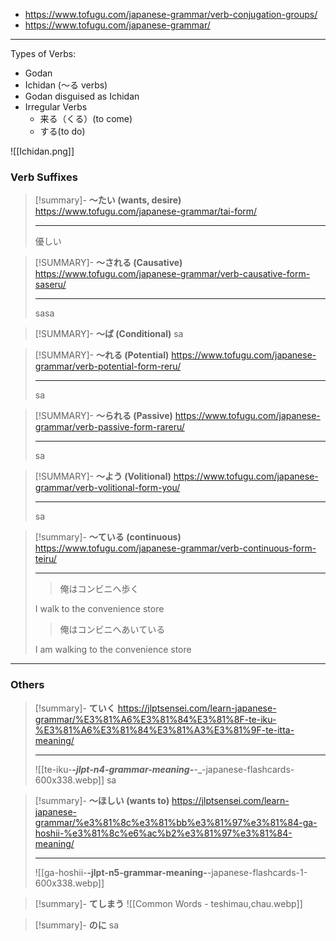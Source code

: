 - https://www.tofugu.com/japanese-grammar/verb-conjugation-groups/ 
- https://www.tofugu.com/japanese-grammar/

---

Types of Verbs:

- Godan
- Ichidan (～る verbs)
- Godan disguised as Ichidan
- Irregular Verbs
	- 来る（くる）(to come)
	- する(to do)

![[Ichidan.png]]


### Verb Suffixes

> [!summary]- **～たい (wants, desire)**
> https://www.tofugu.com/japanese-grammar/tai-form/
>
> ---
> 優しい

> [!SUMMARY]- **～される (Causative)**
> https://www.tofugu.com/japanese-grammar/verb-causative-form-saseru/
> 
> ---
> sasa

> [!SUMMARY]- **～ば (Conditional)**
> sa

> [!SUMMARY]- **～れる (Potential)**
> https://www.tofugu.com/japanese-grammar/verb-potential-form-reru/
> 
> ---
> sa

> [!SUMMARY]- **～られる (Passive)**
> https://www.tofugu.com/japanese-grammar/verb-passive-form-rareru/
>
> ---
> sa

> [!SUMMARY]-  **～よう (Volitional)**
> https://www.tofugu.com/japanese-grammar/verb-volitional-form-you/
> 
> ---
> sa

> [!summary]- **～ている (continuous)**
> https://www.tofugu.com/japanese-grammar/verb-continuous-form-teiru/
>
> ---
> > 俺はコンビニへ歩く
> 
> I walk to the convenience store
> 
> > 俺はコンビニへあいている
> 
> I am walking to the convenience store

---

### Others



>[!summary]- **ていく**
> https://jlptsensei.com/learn-japanese-grammar/%E3%81%A6%E3%81%84%E3%81%8F-te-iku-%E3%81%A6%E3%81%84%E3%81%A3%E3%81%9F-te-itta-meaning/
> 
> ---
> ![[te-iku-___-jlpt-n4-grammar-meaning-__-__-japanese-flashcards-600x338.webp]]
> sa

>[!summary]- **～ほしい (wants to)**
>https://jlptsensei.com/learn-japanese-grammar/%e3%81%8c%e3%81%bb%e3%81%97%e3%81%84-ga-hoshii-%e3%81%8c%e6%ac%b2%e3%81%97%e3%81%84-meaning/
>
>---
>![[ga-hoshii-____-jlpt-n5-grammar-meaning-____-japanese-flashcards-1-600x338.webp]]

>[!summary]- **てしまう**
>![[Common Words - teshimau,chau.webp]]

> [!summary]- **のに**
> sa




